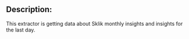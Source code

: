 ## Description:

This extractor is getting data about Sklik monthly insights and insights for the last day.